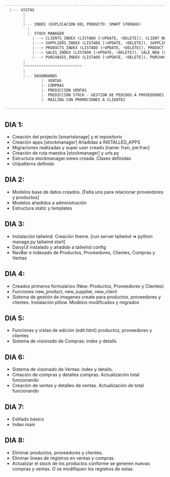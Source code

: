 ```python
-------------------------------------------------------------------------
  |--- VISTAS
        |
        |
        |--- INDEX (EXPLICACION DEL PRODUCTO: SMART STORAGE)
          |
          |- STOCK MANAGER
            |---> CLIENTS_INDEX (LISTADO [+UPDATE, +DELETE]), CLIENT_NEW (CREATE), CLIENT_GET(ID)     
            |---> SUPPLIERS_INDEX (LISTADO [+UPDATE, +DELETE]), SUPPLIER_NEW (CREATE), SUPPLIER_GET(ID)
            |---> PRODUCTS_INDEX (LISTADO [+UPDATE, +DELETE]), PRODUCT_NEW (CREATE), PRODUCT_GET (ID)
            |---> SALES_INDEX (LISTADO [+UPDATE, +DELETE]), SALE_NEW (CREATE), SALE_GET(ID)
            |---> PURCHASES_INDEX (LISTADO [+UPDATE, +DELETE]), PURCHASE_NEW (CREATE), PURCHASE_GET(ID)
        |
        **************************
        |
        |--- DASHBOARDS
                |- VENTAS
                |- COMPRAS
                |- PREDICCION VENTAS 
                |- PREDICCION STOCK - GESTION DE PEDIDOS A PROVEEDORES (MAIL) 
                |- MAILING CON PROMOCIONES A CLIENTES

---------------------------------------------------------------------------
```

## DIA 1:
  - Creación del projecto [smartstorage] y el repositorio
  - Creación apps [stockmanager] Añadidas a INSTALLED_APPS
  - Migraciones realizadas y super user creado [name: fran, pw:fran]
  - Creación de ruta maestra [stockmanager] y urls.py 
  - Estructura stockmanager.views creada. Clases definidas
  - Urlpatterns definido

## DIA 2:
  - Modelos base de datos creados. [Falta uno para relacionar proveedores y productos]
  - Modelos añadidos a administración
  - Estructura static y templates

## DIA 3:
  - Instalación tailwind. Creación theme. [run server tailwind => python manage.py tailwind start]
  - DaisyUI instalado y añadido a tailwind config
  - NavBar e indexado de Productos, Proveedores, Clientes, Compras y Ventas

## DIA 4:
  - Creados primeros formularios (New: Productos, Proveedores y Clientes)
  - Funciones new_product, new_supplier, new_client
  - Sistema de gestión de imagenes create para productos, proveedores y clientes. Instalación pillow. Modelos modificados y migrados

## DIA 5:
  - Funciones y vistas de edición (edit.html) productos, proveedores y clientes
  - Sistema de visionado de Compras: index y details

## DIA 6:
  - Sistema de visionado de Ventas: index y details.
  - Creación de compras y detalles compras. Actualización total funcionando
  - Creación de ventas y detalles de ventas. Actualización de total funcionando

## DIA 7:
  - Estilado básico
  - Index main

## DIA 8:
  - Eliminar productos, proveedores y clientes.
  - Eliminar lineas de registros en ventas y compras.
  - Actualizar el stock de los productos conforme se generen nuevas compras y ventas. O se modifiquen los registros de estas.



  